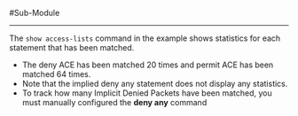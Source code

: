 #Sub-Module 

---
The `show access-lists` command in the example shows statistics for each statement that has been matched.

- The deny ACE has been matched 20 times and permit ACE has been matched 64 times.
- Note that the implied deny any statement does not display any statistics.
- To track how many Implicit Denied Packets have been matched, you must manually configured the **deny any** command